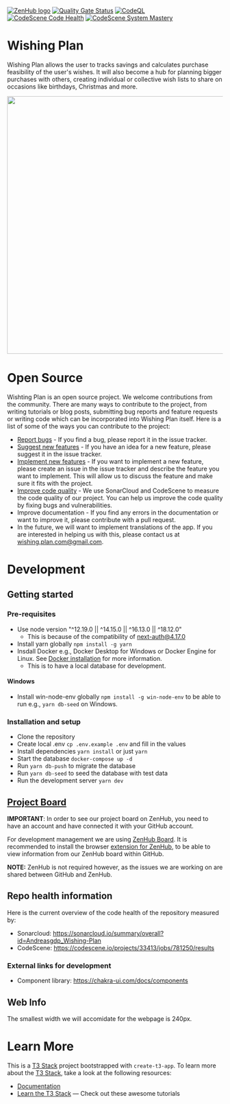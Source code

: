 <a href="https://app.zenhub.com/workspaces/wishing-plan-637b3ad68b9646001dfac86a/board"><img src="https://dxssrr2j0sq4w.cloudfront.net/3.2.0/img/external/zenhub-badge.png" alt="ZenHub logo"></a>
[![Quality Gate Status](https://sonarcloud.io/api/project_badges/measure?project=Andreasgdp_Wishing-Plan&metric=alert_status)](https://sonarcloud.io/summary/new_code?id=Andreasgdp_Wishing-Plan)
[![CodeQL](https://github.com/Andreasgdp/Wishing-Plan/actions/workflows/codeql.yml/badge.svg)](https://github.com/Andreasgdp/Wishing-Plan/actions/workflows/codeql.yml)
[![CodeScene Code Health](https://codescene.io/projects/33413/status-badges/code-health)](https://codescene.io/projects/33413)
[![CodeScene System Mastery](https://codescene.io/projects/33413/status-badges/system-mastery)](https://codescene.io/projects/33413)

# Wishing Plan

Wishing Plan allows the user to tracks savings and calculates purchase feasibility of the user's wishes. It will also become a hub for planning bigger purchases with others, creating individual or collective wish lists to share on occasions like birthdays, Christmas and more.

<div align="center">
    <img align="center" width="600" alt="" src="https://user-images.githubusercontent.com/39928082/213713001-b72c08f2-e861-4851-b58a-4fcf727ffeff.gif" />
</div>

# Open Source

Wishting Plan is an open source project. We welcome contributions from the community. There are many ways to contribute to the project, from writing tutorials or blog posts, submitting bug reports and feature requests or writing code which can be incorporated into Wishing Plan itself. Here is a list of some of the ways you can contribute to the project:

- [Report bugs](https://github.com/Andreasgdp/Wishing-Plan/issues/new/choose) - If you find a bug, please report it in the issue tracker.
- [Suggest new features](https://github.com/Andreasgdp/Wishing-Plan/issues/new/choose) - If you have an idea for a new feature, please suggest it in the issue tracker.
- [Implement new features](https://github.com/Andreasgdp/Wishing-Plan/issues/new/choose) - If you want to implement a new feature, please create an issue in the issue tracker and describe the feature you want to implement. This will allow us to discuss the feature and make sure it fits with the project.
- [Improve code quality](https://github.com/Andreasgdp/Wishing-Plan#repo-health-information) - We use SonarCloud and CodeScene to measure the code quality of our project. You can help us improve the code quality by fixing bugs and vulnerabilities.
- Improve documentation - If you find any errors in the documentation or want to improve it, please contribute with a pull request.
- In the future, we will want to implement translations of the app. If you are interested in helping us with this, please contact us at [wishing.plan.com@gmail.com](mailto: 'wishing.plan.com@gmail.com').

# Development

## Getting started

### Pre-requisites

- Use node version "^12.19.0 || ^14.15.0 || ^16.13.0 || ^18.12.0"
  - This is because of the compatibility of next-auth@4.17.0
- Install yarn globally `npm install -g yarn`
- Insdall Docker e.g., Docker Desktop for Windows or Docker Engine for Linux. See [Docker installation](https://docs.docker.com/get-docker/) for more information.
  - This is to have a local database for development.

#### Windows

- Install win-node-env globally `npm install -g win-node-env` to be able to run e.g., `yarn db-seed` on Windows.

### Installation and setup

- Clone the repository
- Create local .env `cp .env.example .env` and fill in the values
- Install dependencies `yarn install` or just `yarn`
- Start the database `docker-compose up -d`
- Run `yarn db-push` to migrate the database
- Run `yarn db-seed` to seed the database with test data
- Run the development server `yarn dev`

## [Project Board](https://app.zenhub.com/workspaces/wishing-plan-637b3ad68b9646001dfac86a/board)

**IMPORTANT**: In order to see our project board on ZenHub, you need to have an account and have connected it with your GitHub account.

For development management we are using [ZenHub Board](https://app.zenhub.com/workspaces/wishing-plan-637b3ad68b9646001dfac86a/board). It is recommended to install the browser [extension for ZenHub](https://chrome.google.com/webstore/detail/zenhub-for-github/ogcgkffhplmphkaahpmffcafajaocjbd?hl=en), to be able to view information from our ZenHub board within GitHub.

**NOTE:** ZenHub is not required however, as the issues we are working on are shared between GitHub and ZenHub.

## Repo health information

Here is the current overview of the code health of the repository measured by:

- Sonarcloud: https://sonarcloud.io/summary/overall?id=Andreasgdp_Wishing-Plan
- CodeScene: https://codescene.io/projects/33413/jobs/781250/results

### External links for development

- Component library: https://chakra-ui.com/docs/components

## Web Info

The smallest width we will accomidate for the webpage is 240px.

# Learn More

This is a [T3 Stack](https://create.t3.gg/) project bootstrapped with `create-t3-app`.
To learn more about the [T3 Stack](https://create.t3.gg/), take a look at the following resources:

- [Documentation](https://create.t3.gg/)
- [Learn the T3 Stack](https://create.t3.gg/en/faq#what-learning-resources-are-currently-available) — Check out these awesome tutorials
